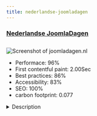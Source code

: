```yaml
---
title: nederlandse-joomladagen
---
```


<div style="height: 3rem">
  <a href="https://www.joomladagen.nl"><h3>Nederlandse JoomlaDagen</h3></a>
</div>
<img loading="lazy" src="/images/thumbs/joomladagen.nl.jpg" alt="Screenshot of joomladagen.nl" />
<ul>
  <li>Performace: 96%</li>
  <li>
    First contentful paint:
    2.00Sec
  </li>
  <li>Best practices: 86%</li>
  <li>Accessibility: 83%</li>
  <li>SEO: 100%</li>
  <li>carbon footprint: 0.077</li>
</ul>
<details>
  <summary>Description</summary>
  <p>Dutch JoomlaDays (Nederlandse JoomlaDagen) is the annual conference for Joomla users (all levels) in The Netherlands and Belgium. The event is held in Zeist (Woudschoten Conference Center).The site was built by a few members of the JoomlaDagen team (all volunteers).</p>
</details>


